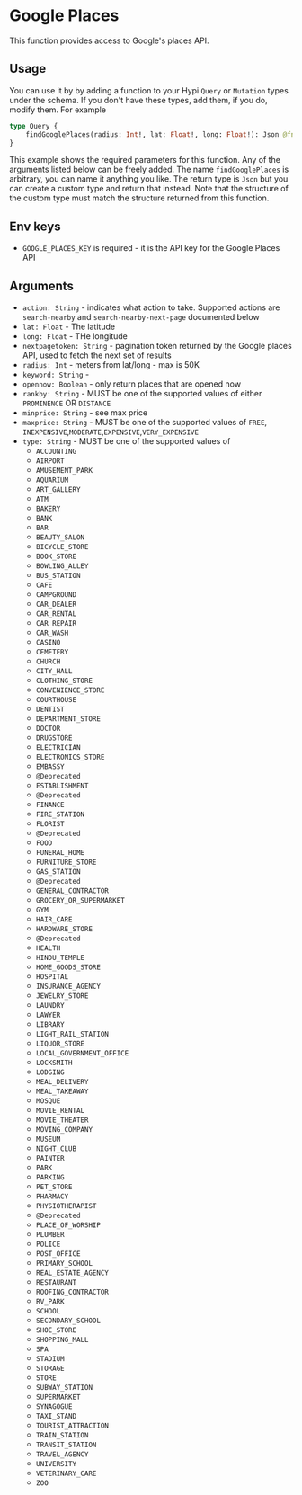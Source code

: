 # Google Places

This function provides access to Google's places API.

## Usage

You can use it by by adding a function to your Hypi `Query` or `Mutation` types under the schema.
If you don't have these types, add them, if you do, modify them. For example

```graphql
type Query {
    findGooglePlaces(radius: Int!, lat: Float!, long: Float!): Json @fn(name: "google-places", version: "v1.1", src: "01E8TQXPF01QR7QYFZA038DM2P")
}
```

This example shows the required parameters for this function. Any of the arguments listed below can be freely added.
The name `findGooglePlaces` is arbitrary, you can name it anything you like.
The return type is `Json` but you can create a custom type and return that instead. 
Note that the structure of the custom type must match the structure returned from this function.

## Env keys

* `GOOGLE_PLACES_KEY` is required - it is the API key for the Google Places API

## Arguments

* `action: String` - indicates what action to take. Supported actions are `search-nearby` and `search-nearby-next-page` documented below
* `lat: Float` - The latitude
* `long: Float` - THe longitude
* `nextpagetoken: String` - pagination token returned by the Google places API, used to fetch the next set of results
* `radius: Int` - meters from lat/long - max is 50K
* `keyword: String` - 
* `opennow: Boolean` - only return places that are opened now
* `rankby: String` - MUST be one of the supported values of either `PROMINENCE` OR `DISTANCE`
* `minprice: String` - see max price
* `maxprice: String` - MUST be one of the supported values of `FREE`, `INEXPENSIVE`,`MODERATE`,`EXPENSIVE`,`VERY_EXPENSIVE`
* `type: String` - MUST be one of the supported values of
  * `ACCOUNTING`
  * `AIRPORT`
  * `AMUSEMENT_PARK`
  * `AQUARIUM`
  * `ART_GALLERY`
  * `ATM`
  * `BAKERY`
  * `BANK`
  * `BAR`
  * `BEAUTY_SALON`
  * `BICYCLE_STORE`
  * `BOOK_STORE`
  * `BOWLING_ALLEY`
  * `BUS_STATION`
  * `CAFE`
  * `CAMPGROUND`
  * `CAR_DEALER`
  * `CAR_RENTAL`
  * `CAR_REPAIR`
  * `CAR_WASH`
  * `CASINO`
  * `CEMETERY`
  * `CHURCH`
  * `CITY_HALL`
  * `CLOTHING_STORE`
  * `CONVENIENCE_STORE`
  * `COURTHOUSE`
  * `DENTIST`
  * `DEPARTMENT_STORE`
  * `DOCTOR`
  * `DRUGSTORE`
  * `ELECTRICIAN`
  * `ELECTRONICS_STORE`
  * `EMBASSY`
  * `@Deprecated`
  * `ESTABLISHMENT`
  * `@Deprecated`
  * `FINANCE`
  * `FIRE_STATION`
  * `FLORIST`
  * `@Deprecated`
  * `FOOD`
  * `FUNERAL_HOME`
  * `FURNITURE_STORE`
  * `GAS_STATION`
  * `@Deprecated`
  * `GENERAL_CONTRACTOR`
  * `GROCERY_OR_SUPERMARKET`
  * `GYM`
  * `HAIR_CARE`
  * `HARDWARE_STORE`
  * `@Deprecated`
  * `HEALTH`
  * `HINDU_TEMPLE`
  * `HOME_GOODS_STORE`
  * `HOSPITAL`
  * `INSURANCE_AGENCY`
  * `JEWELRY_STORE`
  * `LAUNDRY`
  * `LAWYER`
  * `LIBRARY`
  * `LIGHT_RAIL_STATION`
  * `LIQUOR_STORE`
  * `LOCAL_GOVERNMENT_OFFICE`
  * `LOCKSMITH`
  * `LODGING`
  * `MEAL_DELIVERY`
  * `MEAL_TAKEAWAY`
  * `MOSQUE`
  * `MOVIE_RENTAL`
  * `MOVIE_THEATER`
  * `MOVING_COMPANY`
  * `MUSEUM`
  * `NIGHT_CLUB`
  * `PAINTER`
  * `PARK`
  * `PARKING`
  * `PET_STORE`
  * `PHARMACY`
  * `PHYSIOTHERAPIST`
  * `@Deprecated`
  * `PLACE_OF_WORSHIP`
  * `PLUMBER`
  * `POLICE`
  * `POST_OFFICE`
  * `PRIMARY_SCHOOL`
  * `REAL_ESTATE_AGENCY`
  * `RESTAURANT`
  * `ROOFING_CONTRACTOR`
  * `RV_PARK`
  * `SCHOOL`
  * `SECONDARY_SCHOOL`
  * `SHOE_STORE`
  * `SHOPPING_MALL`
  * `SPA`
  * `STADIUM`
  * `STORAGE`
  * `STORE`
  * `SUBWAY_STATION`
  * `SUPERMARKET`
  * `SYNAGOGUE`
  * `TAXI_STAND`
  * `TOURIST_ATTRACTION`
  * `TRAIN_STATION`
  * `TRANSIT_STATION`
  * `TRAVEL_AGENCY`
  * `UNIVERSITY`
  * `VETERINARY_CARE`
  * `ZOO`